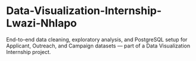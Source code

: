 # Data-Visualization-Internship-Lwazi-Nhlapo
End-to-end data cleaning, exploratory analysis, and PostgreSQL setup for Applicant, Outreach, and Campaign datasets — part of a Data Visualization Internship project.

